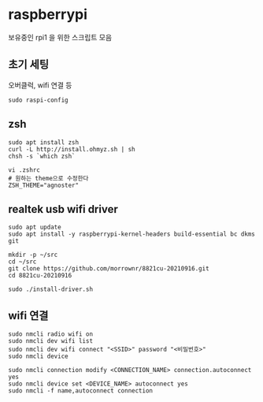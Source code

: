 # raspberrypi

보유중인 rpi1 을 위한 스크립트 모음

## 초기 세팅
오버클럭, wifi 연결 등
```
sudo raspi-config
```

## zsh
```
sudo apt install zsh
curl -L http://install.ohmyz.sh | sh
chsh -s `which zsh`

vi .zshrc
# 원하는 theme으로 수정한다
ZSH_THEME="agnoster"
```

## realtek usb wifi driver
```
sudo apt update
sudo apt install -y raspberrypi-kernel-headers build-essential bc dkms git

mkdir -p ~/src
cd ~/src
git clone https://github.com/morrownr/8821cu-20210916.git
cd 8821cu-20210916

sudo ./install-driver.sh
```

## wifi 연결
```
sudo nmcli radio wifi on
sudo nmcli dev wifi list
sudo nmcli dev wifi connect "<SSID>" password "<비밀번호>"
sudo nmcli device

sudo nmcli connection modify <CONNECTION_NAME> connection.autoconnect yes
sudo nmcli device set <DEVICE_NAME> autoconnect yes
sudo nmcli -f name,autoconnect connection
```
